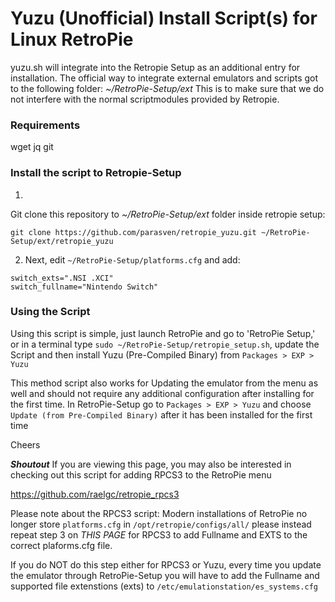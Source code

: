 # Yuzu (Unofficial) Install Script(s) for Linux RetroPie

yuzu.sh will integrate into the Retropie Setup as an additional entry for installation. The official way to integrate external emulators and scripts got to the following folder: *~/RetroPie-Setup/ext*
This is to make sure that we do not interfere with the normal scriptmodules provided by Retropie.

### Requirements
wget
jq
git

### Install the script to Retropie-Setup

1)
Git clone this repository to *~/RetroPie-Setup/ext* folder inside retropie setup:
 
```
git clone https://github.com/parasven/retropie_yuzu.git ~/RetroPie-Setup/ext/retropie_yuzu
```

2) Next, edit `~/RetroPie-Setup/platforms.cfg` and add:

```
switch_exts=".NSI .XCI"
switch_fullname="Nintendo Switch"
```


### Using the Script

Using this script is simple, just launch RetroPie and go to 'RetroPie Setup,' or in a terminal type `sudo ~/RetroPie-Setup/retropie_setup.sh`, update the Script and then install Yuzu (Pre-Compiled Binary) from `Packages > EXP > Yuzu`

This method script also works for Updating the emulator from the menu as well and should not require any additional configuration after installing for the first time. In RetroPie-Setup go to `Packages > EXP > Yuzu` and choose `Update (from Pre-Compiled Binary)` after it has been installed for the first time

Cheers

***Shoutout***
If you are viewing this page, you may also be interested in checking out this script for adding RPCS3 to the RetroPie menu

https://github.com/raelgc/retropie_rpcs3


Please note about the RPCS3 script: Modern installations of RetroPie no longer store `platforms.cfg` in `/opt/retropie/configs/all/` please instead repeat step 3 on *THIS PAGE* for RPCS3 to add Fullname and EXTS to the correct plaforms.cfg file. 


If you do NOT do this step either for RPCS3 or Yuzu, every time you update the emulator through RetroPie-Setup you will have to add the Fullname and supported file extenstions (exts) to `/etc/emulationstation/es_systems.cfg`
